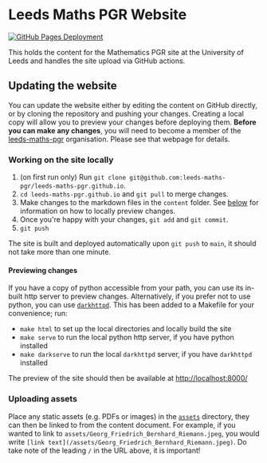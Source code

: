 # Leeds Maths PGR Website

[![GitHub Pages Deployment](https://github.com/leeds-maths-pgr/leeds-maths-pgr.github.io/actions/workflows/static.yml/badge.svg)](https://github.com/leeds-maths-pgr/leeds-maths-pgr.github.io/actions/workflows/static.yml)

This holds the content for the Mathematics PGR site at the University of Leeds and handles the site upload via GitHub actions.

## Updating the website

You can update the website either by editing the content on GitHub directly, or by cloning the repository and pushing your changes.
Creating a local copy will allow you to preview your changes before deploying them.
**Before you can make any changes**, you will need to become a member of the [leeds-maths-pgr](https://github.com/leeds-maths-pgr) organisation.
Please see that webpage for details.

### Working on the site locally

1. (on first run only) Run `git clone git@github.com:leeds-maths-pgr/leeds-maths-pgr.github.io`.
1. `cd leeds-maths-pgr.github.io` and `git pull` to merge changes.
1. Make changes to the markdown files in the `content` folder.
   See [below](#previewing-changes) for information on how to locally preview changes.
1. Once you're happy with your changes, `git add` and `git commit`.
1. `git push`

The site is built and deployed automatically upon `git push` to `main`, it should not take more than one minute.

#### Previewing changes

If you have a copy of python accessible from your path, you can use its in-built http server to preview changes.
Alternatively, if you prefer not to use python, you can use [`darkhttpd`](https://unix4lyfe.org/darkhttpd/).
This has been added to a Makefile for your convenience; run:
- `make html` to set up the local directories and locally build the site
- `make serve` to run the local python http server, if you have python installed
- `make darkserve` to run the local `darkhttpd` server, if you have `darkhttpd` installed

The preview of the site should then be available at [http://localhost:8000/](http://localhost:8000/)

### Uploading assets

Place any static assets (e.g. PDFs or images) in the [`assets`](./assets/) directory, they can then be linked to from the content document.
For example, if you wanted to link to `assets/Georg_Friedrich_Bernhard_Riemann.jpeg`, you would write `[link text](/assets/Georg_Friedrich_Bernhard_Riemann.jpeg)`.
Do take note of the leading `/` in the URL above, it is important!
